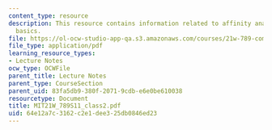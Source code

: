 ```yaml
---
content_type: resource
description: This resource contains information related to affinity analysis android/iphone
  basics.
file: https://ol-ocw-studio-app-qa.s3.amazonaws.com/courses/21w-789-communicating-with-mobile-technology-spring-2011/64e12a7c3162c2e1dee325db0846ed23_MIT21W_789S11_class2.pdf
file_type: application/pdf
learning_resource_types:
- Lecture Notes
ocw_type: OCWFile
parent_title: Lecture Notes
parent_type: CourseSection
parent_uid: 83fa5db9-380f-2071-9cdb-e6e0be610038
resourcetype: Document
title: MIT21W_789S11_class2.pdf
uid: 64e12a7c-3162-c2e1-dee3-25db0846ed23
---
```

